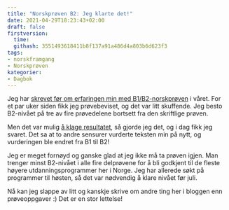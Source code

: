 ```yaml
---
title: "Norskprøven B2: Jeg klarte det!"
date: 2021-04-29T18:23:43+02:00
draft: false
firstversion:
  time: 
  githash: 3551493618411b8f137a91a486d4a803b6d623f3
tags:
- norskframgang
- Norskprøven
kategorier:
- Dagbok
---
```


Jeg har [skrevet før om erfaringen min med B1/B2-norskprøven](/post/erfaring-den-muntlige-norskproven/) i våret. For et par uker siden fikk jeg prøvebeviset, og det var litt skuffende. Jeg besto B2-nivået på tre av fire prøvedelene bortsett fra den skriftlige prøven.

Men det var mulig [å klage resultatet](https://www.kompetansenorge.no/prover/norskprove/klage/), så gjorde jeg det, og i dag fikk jeg svaret. Det sa at to andre sensurer vurderte teksten min på nytt, og vurderingen ble endret fra B1 til B2!

<!--more-->
Jeg er meget fornøyd og ganske glad at jeg ikke må ta prøven igjen. Man trenger minst B2-nivået i alle fire delprøvene for å bli godkjent til de fleste høyere utdanningsprogrammer her i Norge. Jeg har allerede søkt på programmer til høsten, så det var nødvendig å klare nivået før juli.

Nå kan jeg slappe av litt og kanskje skrive om andre ting her i bloggen enn prøveoppgaver :) Det er en stor lettelse!
